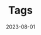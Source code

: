 ---
title: "Tags"
author_profile: true
layout: tags
collection: tags
permalink: /tags/
entries_layout: grid  # Usa grid para una cuadrícula de proyectos
classes: wide
header:
   teaser: /assets/images/teaser.jpg
sidebar:
  title: "Tags"
  nav: "projects-sidebar"
toc: true
toc_label: "Table of Contents"
toc_icon: "fas fa-list"
toc_sticky: true
toc_skin: "blue"
date: 2023-08-01
---
